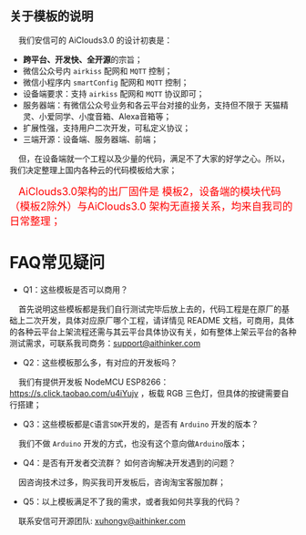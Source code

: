 ## 关于模板的说明

&nbsp;&nbsp;&nbsp;&nbsp;我们安信可的 AiClouds3.0 的设计初衷是：

- **跨平台、开发快、全开源**的宗旨；
- 微信公众号内 `airkiss` 配网和 `MQTT` 控制；
- 微信小程序内 `smartConfig` 配网和 `MQTT` 控制；
- 设备端要求：支持 `airkiss` 配网和 `MQTT` 协议即可；
- 服务器端：有微信公众号业务和各云平台对接的业务，支持但不限于 天猫精灵、小爱同学、小度音箱、Alexa音箱等；
- 扩展性强，支持用户二次开发，可私定义协议；
- 三端开源：设备端、服务器端、前端；


&nbsp;&nbsp;&nbsp;&nbsp;但，在设备端就一个工程以及少量的代码，满足不了大家的好学之心。所以，我们决定整理上国内各种云的代码模板给大家；

&nbsp;&nbsp;&nbsp;&nbsp;<font color="red" size="4">AiClouds3.0架构的出厂固件是 模板2，设备端的模块代码（模板2除外）与AiClouds3.0 架构无直接关系，均来自我司的日常整理；</font>

# FAQ常见疑问

- Q1：这些模板是否可以商用？

&nbsp;&nbsp;&nbsp;&nbsp;首先说明这些模板都是我们自行测试完毕后放上去的，代码工程是在原厂的基础上二次开发，具体对应原厂哪个工程，请详情见 README 文档，可商用，具体的各种云平台上架流程还需与其云平台具体协议有关，如有整体上架云平台的各种测试需求，可联系我司商务：support@aithinker.com

- Q2：这些模板那么多，有对应的开发板吗？

&nbsp;&nbsp;&nbsp;&nbsp;我们有提供开发板 NodeMCU ESP8266：https://s.click.taobao.com/u4iYujv ，板载 RGB 三色灯，但具体的按键需要自行搭建；

- Q3：这些模板都是`C`语言`SDK`开发的，是否有 `Arduino` 开发的版本？

&nbsp;&nbsp;&nbsp;&nbsp;我们不做 `Arduino` 开发的方式，也没有这个意向做`Arduino`版本；

- Q4：是否有开发者交流群？ 如何咨询解决开发遇到的问题？

&nbsp;&nbsp;&nbsp;&nbsp;因咨询技术过多，购买我司开发板后，咨询淘宝客服加群；

- Q5：以上模板满足不了我的需求，或者我如何共享我的代码？ 

&nbsp;&nbsp;&nbsp;&nbsp;联系安信可开源团队: xuhongv@aithinker.com